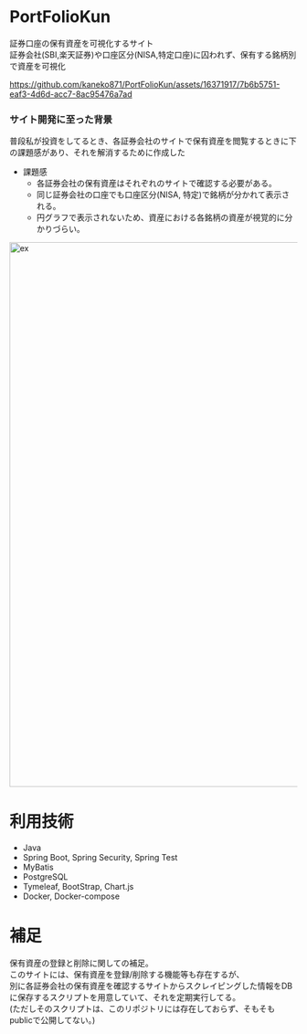 # PortFolioKun
証券口座の保有資産を可視化するサイト <br>
証券会社(SBI,楽天証券)や口座区分(NISA,特定口座)に囚われず、保有する銘柄別で資産を可視化　<br>


https://github.com/kaneko871/PortFolioKun/assets/16371917/7b6b5751-eaf3-4d6d-acc7-8ac95476a7ad


### サイト開発に至った背景
普段私が投資をしてるとき、各証券会社のサイトで保有資産を閲覧するときに下の課題感があり、それを解消するために作成した<br>

- 課題感
    - 各証券会社の保有資産はそれぞれのサイトで確認する必要がある。
    - 同じ証券会社の口座でも口座区分(NISA, 特定)で銘柄が分かれて表示される。
    - 円グラフで表示されないため、資産における各銘柄の資産が視覚的に分かりづらい。

<img width="954" alt="ex" src="https://github.com/kaneko871/PortFolioKun/assets/16371917/ac1c59a3-d4b3-406b-b689-5ae4b8de1626">


# 利用技術
- Java
- Spring Boot, Spring Security, Spring Test
- MyBatis
- PostgreSQL
- Tymeleaf, BootStrap, Chart.js
- Docker, Docker-compose

# 補足
保有資産の登録と削除に関しての補足。<br>
このサイトには、保有資産を登録/削除する機能等も存在するが、<br>
別に各証券会社の保有資産を確認するサイトからスクレイピングした情報をDBに保存するスクリプトを用意していて、それを定期実行してる。<br>
(ただしそのスクリプトは、このリポジトリには存在しておらず、そもそもpublicで公開してない。)
